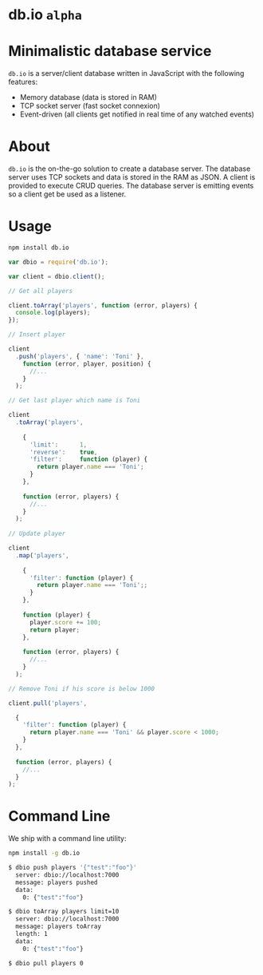db.io `alpha`
============

# Minimalistic database service

`db.io` is a server/client database written in JavaScript with the following features:

- Memory database (data is stored in RAM)
- TCP socket server (fast socket connexion)
- Event-driven (all clients get notified in real time of any watched events)

# About

`db.io` is the on-the-go solution to create a database server. The database server uses TCP sockets and data is stored in the RAM as JSON. A client is provided to execute CRUD queries. The database server is emitting events so a client get be used as a listener.

# Usage

```bash
npm install db.io
```

```js
var dbio = require('db.io');

var client = dbio.client();

// Get all players

client.toArray('players', function (error, players) {
  console.log(players);
});

// Insert player

client
  .push('players', { 'name': 'Toni' },
    function (error, player, position) {
      //...
    }
  );

// Get last player which name is Toni

client
  .toArray('players',
    
    {
      'limit':      1,
      'reverse':    true,
      'filter':     function (player) {
        return player.name === 'Toni';
      }
    },
    
    function (error, players) {
      //...
    }
  );
  
// Update player

client
  .map('players',
  
    {
      'filter': function (player) {
        return player.name === 'Toni';;
      }
    },
    
    function (player) {
      player.score += 100;
      return player;
    },
    
    function (error, players) {
      //...
    }
  );

// Remove Toni if his score is below 1000

client.pull('players',

  {
    'filter': function (player) {
      return player.name === 'Toni' && player.score < 1000;
    }
  },
  
  function (error, players) {
    //...
  }
);
```
# Command Line

We ship with a command line utility:

```bash
npm install -g db.io

$ dbio push players '{"test":"foo"}'
  server: dbio://localhost:7000
  message: players pushed
  data:
    0: {"test":"foo"}

$ dbio toArray players limit=10
  server: dbio://localhost:7000
  message: players toArray
  length: 1
  data:
    0: {"test":"foo"}

$ dbio pull players 0
```
